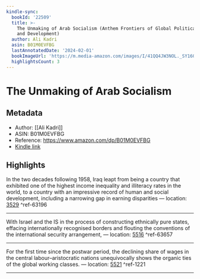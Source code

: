 ```yaml
---
kindle-sync:
  bookId: '22509'
  title: >-
    The Unmaking of Arab Socialism (Anthem Frontiers of Global Political Economy
    and Development)
  author: Ali Kadri
  asin: B01M0EVFBG
  lastAnnotatedDate: '2024-02-01'
  bookImageUrl: 'https://m.media-amazon.com/images/I/41QQ4JW3NOL._SY160.jpg'
  highlightsCount: 3
---
```

# The Unmaking of Arab Socialism
## Metadata
* Author: [[Ali Kadri]]
* ASIN: B01M0EVFBG
* Reference: https://www.amazon.com/dp/B01M0EVFBG
* [Kindle link](kindle://book?action=open&asin=B01M0EVFBG)

## Highlights
In the two decades following 1958, Iraq leapt from being a country that exhibited one of the highest income inequality and illiteracy rates in the world, to a country with an impressive record of human and social development, including a narrowing gap in earning disparities — location: [3529](kindle://book?action=open&asin=B01M0EVFBG&location=3529) ^ref-63196

---
With Israel and the IS in the process of constructing ethnically pure states, effacing internationally recognised borders and flouting the conventions of the international security arrangement, — location: [5516](kindle://book?action=open&asin=B01M0EVFBG&location=5516) ^ref-63657

---
For the first time since the postwar period, the declining share of wages in the central labour–aristocratic nations unequivocally shows the organic ties of the global working classes. — location: [5521](kindle://book?action=open&asin=B01M0EVFBG&location=5521) ^ref-1221

---
